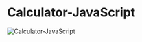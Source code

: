 # Calculator-JavaScript
![Calculator-JavaScript](https://user-images.githubusercontent.com/93892096/224893725-33c11006-7996-4d02-b942-b47e3461e615.jpeg)


